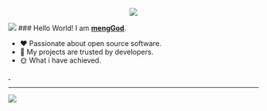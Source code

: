 <p align="center"><img src="https://i.imgur.com/A6bWGFl.gif"/></p>
<imgalign="right"style="pointer-events:none;"src="https://github-readme-stats.vercel.app/api?username=mengGod129&show_icons=true"/>
<img src="https://github-readme-stats.vercel.app/api?username=mengGod129&show_icons=true"/>
### Hello World! I am <b><a target="_blank" href="javascript:;">mengGod</a></b>.

- :hearts: Passionate about open source software. 
- :1st_place_medal: My projects are trusted by developers.
- :sun_with_face: What i have achieved.

<a href="https://MengGods.blog.csdn.net">
    <img src="https://img.shields.io/badge/CSDN Page View-115K-E65A65.svg" alt="" title="mengGod的csdn" />
</a>

<a href="https://cloud.tencent.com/developer/user/8345747/articles">
    <img src="https://img.shields.io/badge/Tencentcloud Page View-200K-blue.svg" alt="" title="mengGod的腾讯云社区" />
</a>

---
<img src="https://imgur.com/rilHVxA.png"/>
